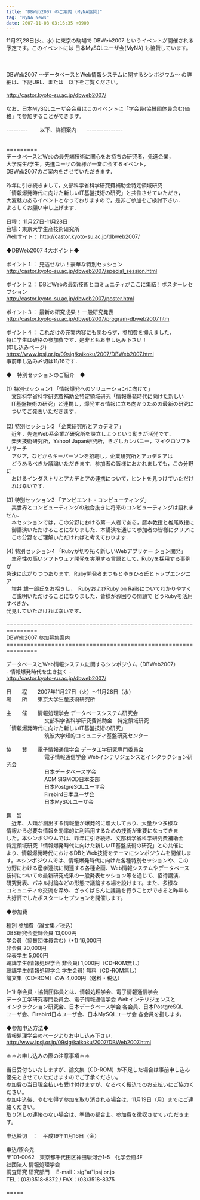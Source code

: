 ```yaml
---
title: "DBWeb2007 のご案内 (MyNA協賛)"
tag: "MyNA News"
date: 2007-11-08 03:16:35 +0900
---
```


 11月27,28日(火、水) に東京の駒場で DBWeb2007 というイベントが開催される予定です。このイベントには 日本MySQLユーザ会(MyNA) も協賛しています。<br>
 <br>
<br>
<br>
 DBWeb2007 〜データベースとWeb情報システムに関するシンポジウム〜 の詳細は、下記URL、または　以下をご覧ください。<br>
<br>
       http://castor.kyoto-su.ac.jp/dbweb2007/<br>
<br>
なお、日本MySQLユーザ会会員はこのイベントに「学会員(協賛団体員含む)価格」で参加することができます。<br>
<br>
--------- 　　以下、詳細案内　　---------------<br>
<br>
<br>
=========<br>
データベースとWebの最先端技術に関心をお持ちの研究者，先進企業，<br>
大学院生/学生，先進ユーザの皆様が一堂に会するイベント，<br>
DBWeb2007のご案内をさせていただきます．<br>
<br>
昨年に引き続きまして，文部科学省科学研究費補助金特定領域研究<br>
「情報爆発時代に向けた新しいIT基盤技術の研究」と共催させていただき，<br>
大変魅力あるイベントとなっておりますので，是非ご参加をご検討下さい．<br>
よろしくお願い申し上げます．<br>
<br>
日程： 11月27日-11月28日    <br>
会場：東京大学生産技術研究所<br>
Webサイト： http://castor.kyoto-su.ac.jp/dbweb2007/<br>
<br>
◆DBWeb2007 4大ポイント◆<br>
<br>
ポイント１： 見逃せない！豪華な特別セッション<br>
http://castor.kyoto-su.ac.jp/dbweb2007/special_session.html<br>
<br>
ポイント２： DBとWebの最新技術とコミュニティがここに集結！ポスターレセプション<br>
http://castor.kyoto-su.ac.jp/dbweb2007/poster.html<br>
<br>
ポイント３： 最新の研究成果！ 一般研究発表<br>
http://castor.kyoto-su.ac.jp/dbweb2007/program-dbweb2007.htm<br>
<br>
ポイント４： これだけの充実内容にも関わらず，参加費を抑えました．<br>
特に学生は破格の参加費です．是非ともお申し込み下さい！<br>
(申し込みページ) https://www.ipsj.or.jp/09sig/kaikoku/2007/DBWeb2007.html<br>
事前申し込み〆切は11/16です．<br>
<br>
◆　特別セッションのご紹介　◆<br>
<br>
(1) 特別セッション1 「情報爆発へのソリューションに向けて」<br>
　文部科学省科学研究費補助金特定領域研究「情報爆発時代に向けた新しい<br>
　IT基盤技術の研究」と連携し，爆発する情報に立ち向かうための最新の研究に<br>
　ついてご発表いただきます．<br>
　<br>
(2) 特別セッション2 「企業研究所とアカデミア」<br>
　近年，先進Web系企業が研究所を設立しようという動きが活発です．<br>
　楽天技術研究所，Yahoo! Japan研究所，きざしカンパニー，マイクロソフトリサーチ<br>
　アジア，などからキーパーソンを招聘し，企業研究所とアカデミアは<br>
　どうあるべきか議論いただきます．参加者の皆様におかれましても，この分野に<br>
　おけるインダストリとアカデミアの連携について，ヒントを見つけていただけ<br>
　れば幸いです．<br>
<br>
(3) 特別セッション3 「アンビエント・コンピューティング」<br>
　実世界とコンピューティングの融合抜きに将来のコンピューティングは語れません．<br>
　本セッションでは，この分野における第一人者である，暦本教授と椎尾教授に<br>
　御講演いただけることになりました．本講演を通じて参加者の皆様にクリアに<br>
　この分野をご理解いただければと考えております．<br>
<br>
(4) 特別セッション4 「Rubyが切り拓く新しいWebアプリケー ション開発」<br>
　生産性の高いソフトウェア開発を実現する言語として，Rubyを採用する事例が<br>
  急速に広がりつつあります．Ruby開発者まつもとゆきひろ氏とトップエンジニア<br>
　増井 雄一郎氏をお招きし，　RubyおよびRuby on Railsについてわかりやすく<br>
　ご説明いただけることになりました．皆様がお困りの問題で  どうRubyを活用すべきか，<br>
  発見していただければ幸いです．<br>
<br>
===============================================================<br>
                                 DBWeb2007 参加募集案内    <br>
===============================================================<br>
<br>
データベースとWeb情報システムに関するシンポジウム（DBWeb2007）<br>
        - 情報爆発時代を生き抜く - <br>
       http://castor.kyoto-su.ac.jp/dbweb2007/<br>
<br>
日　　程　　2007年11月27日（火）〜11月28日（水）<br>
場　　所　　東京大学生産技術研究所<br>
<br>
主　　催　　情報処理学会 データベースシステム研究会<br>
　　　　　　　 文部科学省科学研究費補助金　特定領域研究<br>
                      「情報爆発時代に向けた新しいIT基盤技術の研究」<br>
　　　　　　　 筑波大学知的コミュニティ基盤研究センター<br>
<br>
協　　賛　　電子情報通信学会 データ工学研究専門委員会<br>
　　　　　　　 電子情報通信学会 Webインテリジェンスとインタラクション研究会<br>
　　　　　　　 日本データベース学会<br>
　　　　　　　 ACM SIGMOD日本支部<br>
　　　　　　　 日本PostgreSQLユーザ会<br>
　　　　　　　 Firebird日本ユーザ会<br>
　　　　　　　 日本MySQLユーザ会<br>
<br>
趣　旨<br>
　近年、人類が創出する情報量が爆発的に増大しており、大量かつ多様な<br>
情報から必要な情報を効率的に利活用するための技術が重要になってきま<br>
した。本シンポジウムでは、昨年に引き続き、文部科学省科学研究費補助金<br>
特定領域研究「情報爆発時代に向けた新しいIT基盤技術の研究」との共催に<br>
より、情報爆発時代におけるDBとWeb技術をテーマにシンポジウムを開催しま<br>
す。本シンポジウムでは、情報爆発時代に向けた各種特別セッションや、この<br>
分野における産学連携に関連する各種企画、Web情報システムやデータベース<br>
技術についての最新研究成果の一般発表セッション等を通じて、招待講演、<br>
研究発表、パネル討論などの形態で議論する場を設けます。また、多様な<br>
コミュニティの交流を深め、ざっくばらんに議論を行うことができると昨年も<br>
大好評でしたポスターレセプションを開催します。<br>
<br>
◆参加費<br>
<br>
種別  参加費（論文集／税込） <br>
DBS研究会登録会員  13,000円 <br>
学会員（協賛団体員含む）(*1)  16,000円  <br>
非会員  20,000円 <br>
発表学生  5,000円 <br>
聴講学生(情報処理学会 非会員)  1,000円（CD-ROM無し） <br>
聴講学生(情報処理学会 学生会員)  無料（CD-ROM無し） <br>
論文集（CD-ROM）のみ   4,000円（送料・税込） <br>
<br>
(*1) 学会員・協賛団体員とは、情報処理学会、電子情報通信学会 <br>
データ工学研究専門委員会、電子情報通信学会 Webインテリジェンスと<br>
インタラクション研究会、日本データベース学会 各会員、日本PostgreSQL<br>
ユーザ会、Firebird日本ユーザ会、日本MySQLユーザ会 各会員を指します。<br>
<br>
◆参加申込方法◆<br>
情報処理学会のページよりお申し込み下さい．<br>
http://www.ipsj.or.jp/09sig/kaikoku/2007/DBWeb2007.html<br>
<br>
＊＊お申し込みの際の注意事項＊＊<br>
<br>
当日受付もいたしますが、論文集（CD-ROM）が不足した場合は事前申し込み<br>
優先とさせていただきますのでご了承ください。 <br>
参加費の当日現金払いも受け付けますが、なるべく振込でのお支払いにご協力ください。 <br>
参加申込後、やむを得ず参加を取り消される場合は、11月19日（月）までにご連絡ください。<br>
取り消しの連絡のない場合は、準備の都合上、参加費を徴収させていただきます。 <br>
<br>
申込締切　：　平成19年11月16日（金） 　<br>
<br>
申込/照会先 <br>
〒101-0062　東京都千代田区神田駿河台1-5　化学会館4F<br>
社団法人 情報処理学会 <br>
調査研究 研究部門 　E-mail：sig"at"ipsj.or.jp<br>
TEL：(03)3518-8372 / FAX：(03)3518-8375<br>
<br>
===== <br>
<br>
<br>
<br>
<br>
<br>
<br>
<br>
<br>
